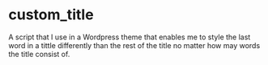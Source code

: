 # custom_title
A script that I use in a Wordpress theme that enables me to style the last word in a tittle differently than the rest of the title no matter how may words the title consist of.


